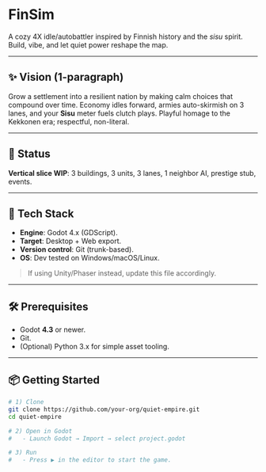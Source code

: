 # FinSim
A cozy 4X idle/autobattler inspired by Finnish history and the *sisu* spirit. Build, vibe, and let quiet power reshape the map.

---

## ✨ Vision (1-paragraph)
Grow a settlement into a resilient nation by making calm choices that compound over time. Economy idles forward, armies auto-skirmish on 3 lanes, and your **Sisu** meter fuels clutch plays. Playful homage to the Kekkonen era; respectful, non-literal.

---

## 🚀 Status
**Vertical slice WIP**: 3 buildings, 3 units, 3 lanes, 1 neighbor AI, prestige stub, events.

---

## 🧱 Tech Stack
- **Engine**: Godot 4.x (GDScript).  
- **Target**: Desktop + Web export.  
- **Version control**: Git (trunk-based).  
- **OS**: Dev tested on Windows/macOS/Linux.

> If using Unity/Phaser instead, update this file accordingly.

---

## 🛠 Prerequisites
- Godot **4.3** or newer.  
- Git.  
- (Optional) Python 3.x for simple asset tooling.

---

## 📦 Getting Started
```bash
# 1) Clone
git clone https://github.com/your-org/quiet-empire.git
cd quiet-empire

# 2) Open in Godot
#   - Launch Godot → Import → select project.godot

# 3) Run
#   - Press ▶ in the editor to start the game.
